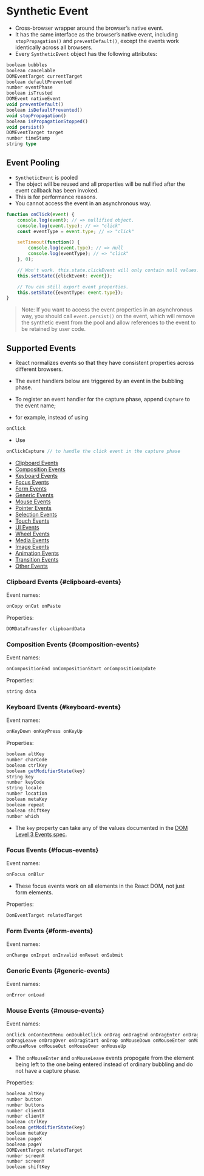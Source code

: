 # Synthetic Event

* Cross-browser wrapper around the browser’s native event. 
* It has the same interface as the browser’s native event, including `stopPropagation()` and `preventDefault()`, except the events work identically across all browsers.
* Every `SyntheticEvent` object has the following attributes:

```ts
boolean bubbles
boolean cancelable
DOMEventTarget currentTarget
boolean defaultPrevented
number eventPhase
boolean isTrusted
DOMEvent nativeEvent
void preventDefault()
boolean isDefaultPrevented()
void stopPropagation()
boolean isPropagationStopped()
void persist()
DOMEventTarget target
number timeStamp
string type
```

## Event Pooling

* `SyntheticEvent` is pooled
* The object will be reused and all properties will be nullified after the event callback has been invoked. 
* This is for performance reasons. 
* You cannot access the event in an asynchronous way.

```ts
function onClick(event) {
    console.log(event); // => nullified object.
    console.log(event.type); // => "click"
    const eventType = event.type; // => "click"

    setTimeout(function() {
        console.log(event.type); // => null
        console.log(eventType); // => "click"
    }, 0);

    // Won't work. this.state.clickEvent will only contain null values.
    this.setState({clickEvent: event});

    // You can still export event properties.
    this.setSTate({eventType: event.type});
}
```

> Note: 
> If you want to access the event properties in an asynchronous way, you should call `event.persist()` on the event, 
> which will remove the synthetic event from the pool and allow references to the event to be retained by user code.

## Supported Events

* React normalizes events so that they have consistent properties across different browsers.

* The event handlers below are triggered by an event in the bubbling phase. 
* To register an event handler for the capture phase, append `Capture` to the event name;
* for example, instead of using 

```ts
onClick
```

* Use 

```ts
onClickCapture // to handle the click event in the capture phase
```

- [Clipboard Events](#clipboard-events)
- [Composition Events](#composition-events)
- [Keyboard Events](#keyboard-events)
- [Focus Events](#focus-events)
- [Form Events](#form-events)
- [Generic Events](#generic-events)
- [Mouse Events](#mouse-events)
- [Pointer Events](#pointer-events)
- [Selection Events](#selection-events)
- [Touch Events](#touch-events)
- [UI Events](#ui-events)
- [Wheel Events](#wheel-events)
- [Media Events](#media-events)
- [Image Events](#image-events)
- [Animation Events](#animation-events)
- [Transition Events](#transition-events)
- [Other Events](#other-events)

### Clipboard Events {#clipboard-events}

Event names:

```ts
onCopy onCut onPaste
```

Properties:

```ts
DOMDataTransfer clipboardData
```

### Composition Events {#composition-events}

Event names:

```ts
onCompositionEnd onCompositionStart onCompositionUpdate
```

Properties:

```ts
string data
```

### Keyboard Events {#keyboard-events}

Event names:

```ts
onKeyDown onKeyPress onKeyUp
```

Properties:

```ts
boolean altKey
number charCode
boolean ctrlKey
boolean getModifierState(key)
string key
number keyCode
string locale
number location
boolean metaKey
boolean repeat
boolean shiftKey
number which
```

* The `key` property can take any of the values documented in the [DOM Level 3 Events spec](https://www.w3.org/TR/uievents-key/#named-key-attribute-values).

### Focus Events {#focus-events}

Event names:

```ts
onFocus onBlur
```

* These focus events work on all elements in the React DOM, not just form elements.

Properties:

```ts
DomEventTarget relatedTarget
```

### Form Events {#form-events}

Event names:

```ts
onChange onInput onInvalid onReset onSubmit
```

### Generic Events {#generic-events}

Event names:

```ts
onError onLoad
```

### Mouse Events {#mouse-events}

Event names:

```ts
onClick onContextMenu onDoubleClick onDrag onDragEnd onDragEnter onDragExit
onDragLeave onDragOver onDragStart onDrop onMouseDown onMouseEnter onMouseLeave
onMouseMove onMouseOut onMouseOver onMouseUp
```

* The `onMouseEnter` and `onMouseLeave` events propogate from the element being left to the one being entered instead of ordinary bubbling and do not have a capture phase.

Properties:

```ts
boolean altKey
number button
number buttons
number clientX
number clientY
boolean ctrlKey
boolean getModifierState(key)
boolean metaKey
boolean pageX
boolean pageY
DOMEventTarget relatedTarget
number screenX
number screenY
boolean shiftKey
```